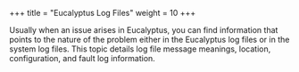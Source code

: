 +++
title = "Eucalyptus Log Files"
weight = 10
+++

Usually when an issue arises in Eucalyptus, you can find information that points to the nature of the problem either in the Eucalyptus log files or in the system log files. This topic details log file message meanings, location, configuration, and fault log information.